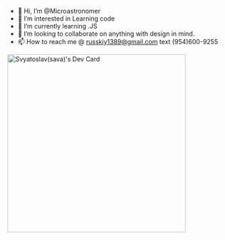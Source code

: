 - 👋 Hi, I’m @Microastronomer 
- 👀 I’m interested in Learning code
- 🌱 I’m currently learning .JS
- 💞️ I’m looking to collaborate on anything with design in mind.
- 📫 How to reach me @ russkiy1389@gmail.com text (954)600-9255


<a href="https://app.daily.dev/russkiy1389"><img src="https://api.daily.dev/devcards/27870a5372b94e53913129a8ac857d42.png?r=l2o" width="400" alt="Svyatoslav(sava)'s Dev Card"/></a>




<!---
Microastronomer/Microastronomer is a ✨ special ✨ repository because its `README.md` (this file) appears on your GitHub profile.
You can click the Preview link to take a look at your changes.
--->

